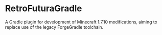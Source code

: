 # RetroFuturaGradle

A Gradle plugin for development of Minecraft 1.7.10 modifications, aiming to replace use of the legacy ForgeGradle toolchain.

